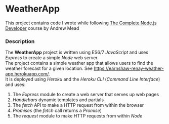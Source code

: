 # WeatherApp
This project contains code I wrote while following [The Complete Node.js Developer](https://www.udemy.com/the-complete-nodejs-developer-course-2) course by Andrew Mead

### Description
The __WeatherApp__ project is written using ES6/7 _JavaScript_ and uses _Express_ to create a simple _Node_ web server.
<br>The project contains a simple weather app that allows users to find the weather forecast for a given location. See https://earnshaw-renay-weather-app.herokuapp.com/.
<br>It is deployed using _Heroku_ and the _Heroku CLI_ (_Command Line Interface_) and uses:
1. The _Express_ module to create a web server that serves up web pages
2. _Handlebars_ dynamic templates and partials
3. The _fetch_ API to make a HTTP request from within the browser
4. _Promises_ (the _fetch_ call returns a _Promise_)
5. The _request_ module to make HTTP requests from within _Node_

